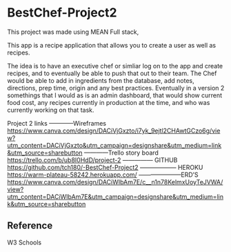 # BestChef-Project2

This project was made using MEAN Full stack, 

This app is a recipe application that allows you to create a user as well as recipes. 

The idea is to have an executive chef or simliar log on to the app and create recipes,  and to eventually be able to push that out to their team. The Chef would be able to add in ingredients  from the database, add notes, directions, prep time, origin and any best practices. Eventually in a version 2 somethings that I would as is an admin dashboard, that would show current food cost, any recipes currently in production at the time, and who was currently working on that task. 























Project 2 links 
————Wireframes
https://www.canva.com/design/DACiVjGxzto/i7yk_9ejtl2CHAwtGCzo6g/view?utm_content=DACiVjGxzto&utm_campaign=designshare&utm_medium=link&utm_source=sharebutton
————Trello story board 
https://trello.com/b/ub8I0HdD/project-2
————— GITHUB
https://github.com/tch180/-BestChef-Project2
—————— HEROKU
https://warm-plateau-58242.herokuapp.com/
———————ERD’S
https://www.canva.com/design/DACiWIbAm7E/c__n1n78KelmxUoyTeJVWA/view?utm_content=DACiWIbAm7E&utm_campaign=designshare&utm_medium=link&utm_source=sharebutton

## Reference
W3 Schools 